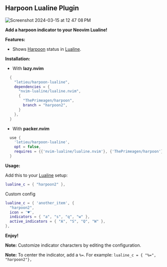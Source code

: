 ## Harpoon Lualine Plugin
![Screenshot 2024-03-15 at 12 47 08 PM](https://github.com/letieu/harpoon-lualine/assets/53562817/5d6f055f-de67-46dd-8b73-ecbf7a5dba5b)

**Add a harpoon indicator to your Neovim Lualine!**

**Features:**

* Shows [Harpoon](https://github.com/ThePrimeagen/harpoon/tree/harpoon2) status in [Lualine](https://github.com/nvim-lualine/lualine.nvim).

**Installation:**

* With **lazy.nvim**
```lua
  {
    "letieu/harpoon-lualine",
    dependencies = {
      "nvim-lualine/lualine.nvim",
      {
        "ThePrimeagen/harpoon",
        branch = "harpoon2",
      }
    },
  }
```
* With **packer.nvim**
```lua
  use {
    'letieu/harpoon-lualine',
    opt = false,
    requires = {{'nvim-lualine/lualine.nvim'}, {'ThePrimeagen/harpoon'}}
  }

```

**Usage:**

Add this to your [Lualine](https://github.com/nvim-lualine/lualine.nvim) setup:

```lua
lualine_c = { "harpoon2" },
```

Custom config

```lua
lualine_c = { 'another_item', {
  "harpoon2",
  icon = '♥',
  indicators = { "a", "s", "q", "w" },
  active_indicators = { "A", "S", "Q", "W" },
},

```


**Enjoy!**

**Note:** Customize indicator characters by editing the configuration.

**Note:** To center the indicator, add a `%=`. For example: `lualine_c = { "%=", "harpoon2"},`
